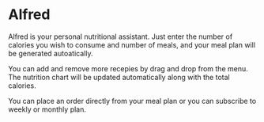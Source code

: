 # Alfred
Alfred is your personal nutritional assistant.
Just enter the number of calories you wish to consume and number of meals, 
and your meal plan will be generated autoatically.

You can add and remove more recepies by drag and drop from the menu.
The nutrition chart will be updated automatically along with the total calories.

You can place an order directly from your meal plan or you can subscribe to weekly or monthly plan. 






